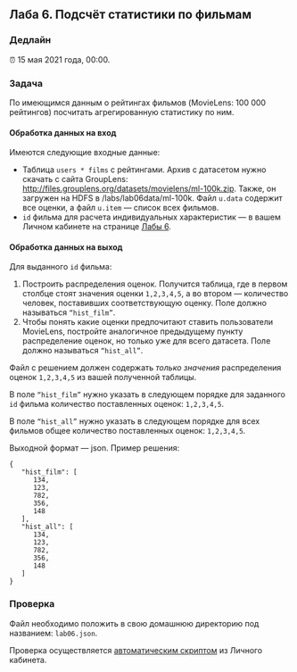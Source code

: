 ﻿## Лаба 6. Подсчёт статистики по фильмам

### Дедлайн

⏰ 15 мая 2021 года, 00:00.

### Задача

По имеющимся данным о рейтингах фильмов (MovieLens: 100 000 рейтингов) посчитать агрегированную статистику по ним.

#### Обработка данных на вход

Имеются следующие входные данные:

- Таблица `users * films` с рейтингами. Архив с датасетом нужно скачать с сайта GroupLens: http://files.grouplens.org/datasets/movielens/ml-100k.zip. Также, он загружен на HDFS в /labs/lab06data/ml-100k. Файл `u.data` содержит все оценки, а файл `u.item` — список всех фильмов.
- `id` фильма для расчета индивидуальных характеристик — в вашем Личном кабинете на странице [Лабы 6](http://lk.newprolab.com/lab/laba06).

#### Обработка данных на выход

Для выданного `id` фильма:

1. Построить распределения оценок. Получится таблица, где в первом столбце стоят значения оценки `1,2,3,4,5`, а во втором — количество человек, поставивших соответствующую оценку. Поле должно называться `“hist_film”`.
2. Чтобы понять какие оценки предпочитают ставить пользователи MovieLens, постройте аналогичное предыдущему пункту распределение оценок, но только уже для всего датасета. Поле должно называться `“hist_all”`.

Файл с решением должен содержать _только значения_ распределения оценок `1,2,3,4,5` из вашей полученной таблицы.

В поле `“hist_film”` нужно указать в следующем порядке для заданного `id` фильма количество поставленных оценок: `1,2,3,4,5`.

В поле `“hist_all”` нужно указать в следующем порядке для всех фильмов общее количество поставленных оценок: `1,2,3,4,5`.

Выходной формат — json. Пример решения:

```
{
   "hist_film": [
      134,
      123,
      782,
      356,
      148
   ],
   "hist_all": [
      134,
      123,
      782,
      356,
      148
   ]
}
```

### Проверка

Файл необходимо положить в свою домашнюю директорию под названием: `lab06.json`.

Проверка осуществляется [автоматическим скриптом](http://lk.newprolab.com/lab/laba06) из Личного кабинета.

